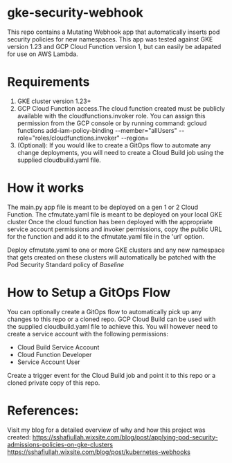 # gke-security-webhook
This repo contains a Mutating Webhook app that automatically inserts pod security policies for new namespaces. 
This app was tested against GKE version 1.23 and GCP Cloud Function version 1, but can easily be adapated for use on AWS Lambda.

# Requirements
1) GKE cluster version 1.23+
2) GCP Cloud Function access.The cloud function created must be publicly available with the cloudfunctions.invoker role. 
   You can assign this permission from the GCP console or by running command:
   gcloud functions add-iam-policy-binding <FUNCTION NAME> --member="allUsers" --role="roles/cloudfunctions.invoker" --region=<REGION>
3) (Optional): If you would like to create a GitOps flow to automate any change deployments, you will need to create a Cloud Build job using the supplied cloudbuild.yaml file. 

# How it works

The main.py app file is meant to be deployed on a gen 1 or 2 Cloud Function. The cfmutate.yaml file is meant to be deployed on your local GKE cluster
Once the cloud function has been deployed with the appropriate service account permissions and invoker permissions, copy the public URL for the function and add it to the cfmutate.yaml file in the 'url' option.

Deploy cfmutate.yaml to one or more GKE clusters and any new namespace that gets created on these clusters will automatically be patched with the Pod Security Standard policy of *Baseline*

# How to Setup a GitOps Flow 

You can optionally create a GitOps flow to automatically pick up any changes to this repo or a cloned repo. GCP Cloud Build can be used with the supplied cloudbuild.yaml file to achieve this. You will however need to create a service account with the following permissions:

   - Cloud Build Service Account
   - Cloud Function Developer
   - Service Account User
   
Create a trigger event for the Cloud Build job and point it to this repo or a cloned private copy of this repo. 

# References:
Visit my blog for a detailed overview of why and how this project was created: 
https://sshafiullah.wixsite.com/blog/post/applying-pod-security-admissions-policies-on-gke-clusters
https://sshafiullah.wixsite.com/blog/post/kubernetes-webhooks
